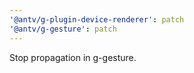 ```yaml
---
'@antv/g-plugin-device-renderer': patch
'@antv/g-gesture': patch
---
```


Stop propagation in g-gesture.
